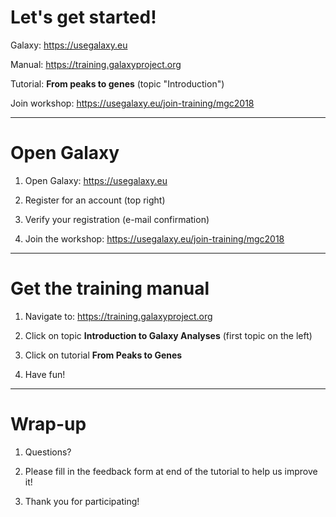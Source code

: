 # Let's get started!

Galaxy: https://usegalaxy.eu

Manual: https://training.galaxyproject.org

Tutorial: **From peaks to genes** (topic "Introduction")

Join workshop: https://usegalaxy.eu/join-training/mgc2018

---

# Open Galaxy

1. Open Galaxy: https://usegalaxy.eu

2. Register for an account (top right)

3. Verify your registration (e-mail confirmation)

3. Join the workshop: https://usegalaxy.eu/join-training/mgc2018


---

# Get the training manual

1. Navigate to: https://training.galaxyproject.org

2. Click on topic **Introduction to Galaxy Analyses** (first topic on the left)

3. Click on tutorial **From Peaks to Genes**

4. Have fun!

---

# Wrap-up

1. Questions?

2. Please fill in the feedback form at end of the tutorial to help us improve it!

3. Thank you for participating!


